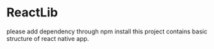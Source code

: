 # ReactLib
please add dependency through npm install
this project contains basic structure of react native app. 
